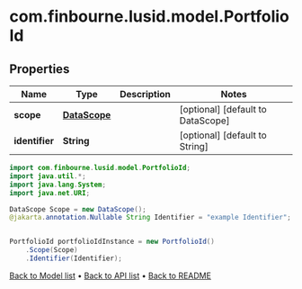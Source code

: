 # com.finbourne.lusid.model.PortfolioId

## Properties

Name | Type | Description | Notes
------------ | ------------- | ------------- | -------------
**scope** | [**DataScope**](DataScope.md) |  | [optional] [default to DataScope]
**identifier** | **String** |  | [optional] [default to String]

```java
import com.finbourne.lusid.model.PortfolioId;
import java.util.*;
import java.lang.System;
import java.net.URI;

DataScope Scope = new DataScope();
@jakarta.annotation.Nullable String Identifier = "example Identifier";


PortfolioId portfolioIdInstance = new PortfolioId()
    .Scope(Scope)
    .Identifier(Identifier);
```


[Back to Model list](../README.md#documentation-for-models) &#8226; [Back to API list](../README.md#documentation-for-api-endpoints) &#8226; [Back to README](../README.md)
